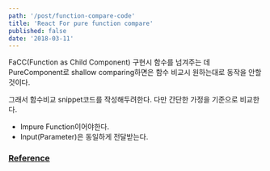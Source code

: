 ```yaml
---
path: '/post/function-compare-code'
title: 'React For pure function compare'
published: false
date: '2018-03-11'
---
```


FaCC(Function as Child Component) 구현시 함수를 넘겨주는 데 PureComponent로 shallow comparing하면은 함수 비교시 원하는대로 동작을 안할 것이다. <br/>

그래서 함수비교 snippet코드를 작성해두려한다.
다만 간단한 가정을 기준으로 비교한다.
- Impure Function이어야한다.
- Input(Parameter)은 동일하게 전달받는다.



### [Reference](https://github.com/facebook/create-react-app/blob/next/packages/react-scripts/template/README.md#adding-custom-environment-variables)
